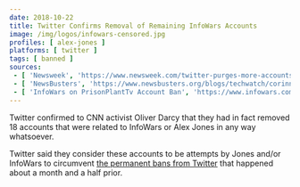 ```yaml
---
date: 2018-10-22
title: Twitter Confirms Removal of Remaining InfoWars Accounts
image: /img/logos/infowars-censored.jpg
profiles: [ alex-jones ]
platforms: [ twitter ]
tags: [ banned ]
sources:
 - [ 'Newsweek', 'https://www.newsweek.com/twitter-purges-more-accounts-linked-alex-jones-infowars-1182658' ]
 - [ 'NewsBusters', 'https://www.newsbusters.org/blogs/techwatch/corinne-weaver/2018/10/23/twitter-bans-more-infowars-accounts-leaves-farrakhan-alone' ]
 - [ 'InfoWars on PrisonPlantTv Account Ban', 'https://www.infowars.com/prisonplanettv-account-banned-from-twitter/' ]
---
```


Twitter confirmed to CNN activist Oliver Darcy that they had in fact removed 18 accounts that were related to InfoWars or Alex Jones in any way whatsoever.

Twitter said they consider these accounts to be attempts by Jones and/or InfoWars to circumvent [the permanent bans from Twitter](/events/twitter-bans-alex-jones/) that happened about a month and a half prior.
